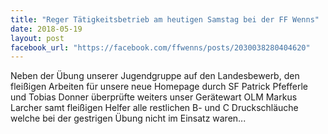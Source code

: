 ```yaml
---
title: "Reger Tätigkeitsbetrieb am heutigen Samstag bei der FF Wenns"
date: 2018-05-19
layout: post
facebook_url: "https://facebook.com/ffwenns/posts/2030038280404620"
---
```


Neben der Übung unserer Jugendgruppe auf den Landesbewerb, den fleißigen Arbeiten für unsere neue Homepage durch SF Patrick Pfefferle und Tobias Donner überprüfte weiters unser Gerätewart OLM Markus Larcher samt fleißigen Helfer alle restlichen B- und C Druckschläuche welche bei der gestrigen Übung nicht im Einsatz waren...
